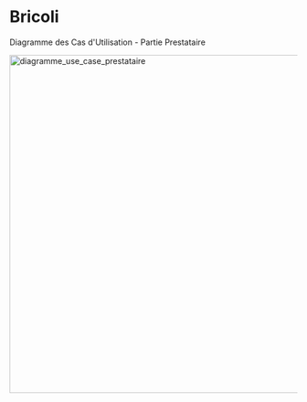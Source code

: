 # Bricoli
Diagramme des Cas d'Utilisation - Partie Prestataire


<img width="592" alt="diagramme_use_case_prestataire" src="https://github.com/user-attachments/assets/3b726202-ac18-4391-8874-d6a3b7dd39cc">
